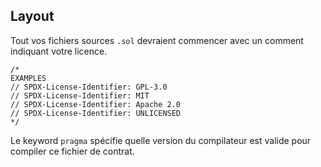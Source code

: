 ## Layout

Tout vos fichiers sources `.sol` devraient commencer avec un comment indiquant votre licence.

```
/*
EXAMPLES
// SPDX-License-Identifier: GPL-3.0
// SPDX-License-Identifier: MIT
// SPDX-License-Identifier: Apache 2.0
// SPDX-License-Identifier: UNLICENSED
*/
```

Le keyword `pragma` spécifie quelle version du compilateur est valide pour compiler ce fichier de contrat.
